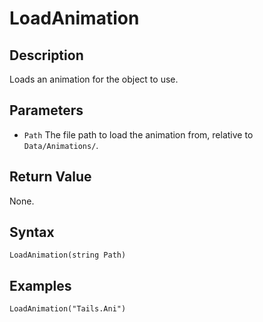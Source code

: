 # LoadAnimation

## Description
Loads an animation for the object to use.

## Parameters
- `Path`
The file path to load the animation from, relative to `Data/Animations/`.

## Return Value
None.

## Syntax
```
LoadAnimation(string Path)
```

## Examples
```
LoadAnimation("Tails.Ani")
```